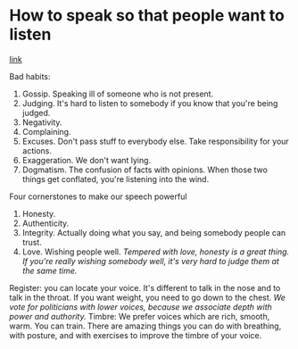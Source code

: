 # How to speak so that people want to listen
[link](http://www.ted.com/talks/julian_treasure_how_to_speak_so_that_people_want_to_listen)

Bad habits:

1. Gossip. Speaking ill of someone who is not present.
2. Judging. It's hard to listen to somebody if you know that you're being judged.
3. Negativity.
4. Complaining.
5. Excuses. Don't pass stuff to everybody else. Take responsibility for your actions.
6. Exaggeration. We don't want lying.
7. Dogmatism. The confusion of facts with opinions. When those two things get conflated, you're listening into the wind.

Four cornerstones to make our speech powerful

1. Honesty.
2. Authenticity.
3. Integrity. Actually doing what you say, and being somebody people can trust.
4. Love. Wishing people well. *Tempered with love, honesty is a great thing. If you're really wishing somebody well, it's very hard to judge them at the same time.*

Register: you can locate your voice. It's different to talk in the nose and to talk in the throat. If you want weight, you need to go down to the chest. *We vote for politicians with lower voices, because we associate depth with power and authority.* Timbre: We prefer voices which are rich, smooth, warm. You can train. There are amazing things you can do with breathing, with posture, and with exercises to improve the timbre of your voice.
